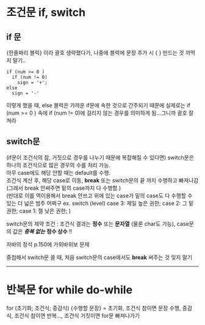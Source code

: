 조건문 if, switch
===
  
## if 문  
  
{한줄짜리 블럭} 이라 괄호 생략했다가, 나중에 블럭에 문장 추가 시 { } 만드는 것 까먹지 말기..  

```
if (num >= 0 )
  if (num != 0)
    sign = '+';
else
  sign = '-'
```
이렇게 했을 때, else 블럭은 가까운 if문에 속한 것으로 간주되기 때문에 실제로는 if (num >= 0 ) 속에 if (num != 0)에 걸리지 않는 경우를 의미하게 됨...그니까 괄호 잘 쳐라  
  
## switch문  
(if문이 조건식의 참, 거짓으로 경우를 나누기 때문에 복잡해질 수 있다면) switch문은 하나의 조건식으로 많은 경우의 수를 처리 가능.  
아무 case에도 해당 안할 때는 default를 수행.  
조건식 계산 후, 해당 case로 이동, **break** 또는 switch문의 끝 까지 수행하고 빠져나감 (그래서 break 안써주면 밑의 case까지 다 수행함.)  
(반대로 이를 역이용해서 break 안쓰고 위에 있는 case가 밑의 case도 다 수행할 수 있는 더 넓은 범주 어쩌구 ex. switch (level) case 3: 제일 높은 권한; case 2: 그 밑 권한; case 1: 젤 낮은 권한; )    
  
switch문의 제약 조건 : 조건식 결과는 **정수** 또는 **문자열** (물론 char도 가능), case문의 값은 ***중복 없는*** **정수 상수** !!  
  
자바의 정석 p.150에 가위바위보 문제  
  
중첩해서 switch문 쓸 때, 처음 switch문의 case에서도 **break** 써주는 것 잊지 말기  
  
-----------
  
반복문 for while do-while
===

for (초기화; 조건식; 증감식) {수행할 문장} = 초기화, 조건식 참이면 문장 수행, 증감식, 조건식 참이면 반복..., 조건식 거짓이면 for문 빠져나가기  



















